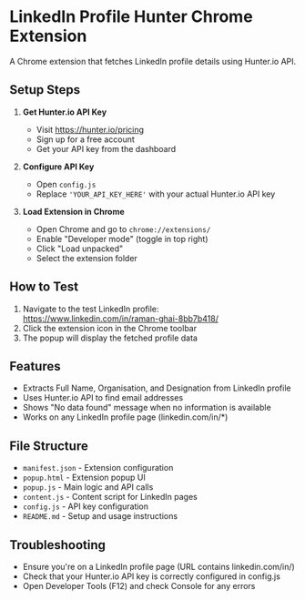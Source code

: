 # LinkedIn Profile Hunter Chrome Extension

A Chrome extension that fetches LinkedIn profile details using Hunter.io API.

## Setup Steps

1. **Get Hunter.io API Key**
   - Visit https://hunter.io/pricing
   - Sign up for a free account
   - Get your API key from the dashboard

2. **Configure API Key**
   - Open `config.js`
   - Replace `'YOUR_API_KEY_HERE'` with your actual Hunter.io API key

3. **Load Extension in Chrome**
   - Open Chrome and go to `chrome://extensions/`
   - Enable "Developer mode" (toggle in top right)
   - Click "Load unpacked"
   - Select the extension folder

## How to Test

1. Navigate to the test LinkedIn profile: https://www.linkedin.com/in/raman-ghai-8bb7b418/
2. Click the extension icon in the Chrome toolbar
3. The popup will display the fetched profile data

## Features

- Extracts Full Name, Organisation, and Designation from LinkedIn profile
- Uses Hunter.io API to find email addresses
- Shows "No data found" message when no information is available
- Works on any LinkedIn profile page (linkedin.com/in/*)

## File Structure

- `manifest.json` - Extension configuration
- `popup.html` - Extension popup UI
- `popup.js` - Main logic and API calls
- `content.js` - Content script for LinkedIn pages
- `config.js` - API key configuration
- `README.md` - Setup and usage instructions

## Troubleshooting

- Ensure you're on a LinkedIn profile page (URL contains linkedin.com/in/)
- Check that your Hunter.io API key is correctly configured in config.js
- Open Developer Tools (F12) and check Console for any errors